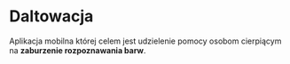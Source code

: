 # Daltowacja

Aplikacja mobilna której celem jest udzielenie pomocy osobom cierpiącym na **zaburzenie rozpoznawania barw**.
